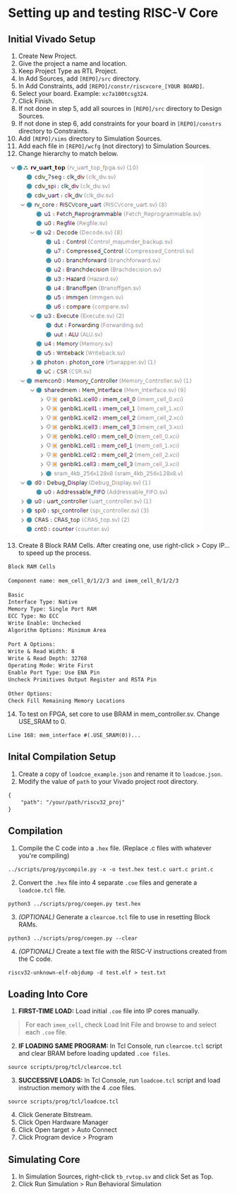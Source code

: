 # Setting up and testing RISC-V Core
## Initial Vivado Setup
1. Create New Project.
3. Give the project a name and location.
4. Keep Project Type as RTL Project.
5. In Add Sources, add `[REPO]/src` directory.
6. In Add Constraints, add `[REPO]/constr/riscvcore_[YOUR BOARD]`.
7. Select your board. Example: `xc7a100tcsg324`.
8. Click Finish.
9. If not done in step 5, add all sources in `[REPO]/src` directory to Design Sources.
10. If not done in step 6, add constraints for your board in `[REPO]/constrs` directory to Constraints.
11. Add `[REPO]/sims` directory to Simulation Sources.
12. Add each file in `[REPO]/wcfg` (not directory) to Simulation Sources.
13. Change hierarchy to match below.

![Hierarchy](Hierarchy.png)

13. Create 8 Block RAM Cells. After creating one, use right-click > Copy IP... to speed up the process.
```
Block RAM Cells

Component name: mem_cell_0/1/2/3 and imem_cell_0/1/2/3

Basic
Interface Type: Native
Memory Type: Single Port RAM
ECC Type: No ECC
Write Enable: Unchecked
Algorithm Options: Minimum Area

Port A Options:
Write & Read Width: 8
Write & Read Depth: 32768
Operating Mode: Write First
Enable Port Type: Use ENA Pin
Uncheck Primitives Output Register and RSTA Pin

Other Options:
Check Fill Remaining Memory Locations
```
14. To test on FPGA, set core to use BRAM in mem_controller.sv. Change USE_SRAM to 0.
```
Line 168: mem_interface #(.USE_SRAM(0))...
```

## Inital Compilation Setup
1. Create a copy of `loadcoe_example.json` and rename it to `loadcoe.json`.
2. Modify the value of `path` to your Vivado project root directory.
```
{
    "path": "/your/path/riscv32_proj"
}
```

## Compilation
1. Compile the C code into a `.hex` file. (Replace .c files with whatever you're compiling)
```
../scripts/prog/pycompile.py -x -o test.hex test.c uart.c print.c
```
2. Convert the `.hex` file into 4 separate `.coe` files and generate a `loadcoe.tcl` file.
```
python3 ../scripts/prog/coegen.py test.hex
```
3. *(OPTIONAL)* Generate a `clearcoe.tcl` file to use in resetting Block RAMs.
```
python3 ../scripts/prog/coegen.py --clear
```
4. *(OPTIONAL)* Create a text file with the RISC-V instructions created from the C code.
```
riscv32-unknown-elf-objdump -d test.elf > test.txt
```

## Loading Into Core
1. **FIRST-TIME LOAD:** Load initial `.coe` file into IP cores manually.

> For each `imem_cell`, check Load Init File and browse to and select
> each `.coe` file.

2. **IF LOADING SAME PROGRAM:** In Tcl Console, run `clearcoe.tcl` script and clear BRAM before loading updated `.coe files`.
```
source scripts/prog/tcl/clearcoe.tcl
```

3. **SUCCESSIVE LOADS:** In Tcl Console, run `loadcoe.tcl` script and load instruction memory with the 4 .coe files.
```
source scripts/prog/tcl/loadcoe.tcl
```
4. Click Generate Bitstream.
5. Click Open Hardware Manager
6. Click Open target > Auto Connect
7. Click Program device > Program

## Simulating Core
1. In Simulation Sources, right-click `tb_rvtop.sv` and click Set as Top.
2. Click Run Simulation > Run Behavioral Simulation
